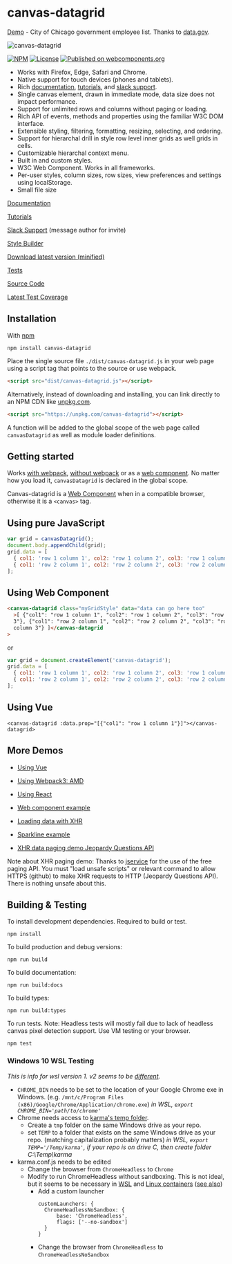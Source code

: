 # canvas-datagrid

[Demo](https://canvas-datagrid.js.org/demo.html) - City of Chicago government employee list. Thanks to [data.gov](https://www.data.gov/).

![canvas-datagrid](https://canvas-datagrid.js.org/images/datagrid1.png)

[![NPM](https://img.shields.io/npm/v/canvas-datagrid.svg)](https://www.npmjs.com/package/canvas-datagrid)
[![License](https://img.shields.io/badge/License-BSD%203--Clause-blue.svg)](https://opensource.org/licenses/BSD-3-Clause)
[![Published on webcomponents.org](https://img.shields.io/badge/webcomponents.org-published-blue.svg)](https://www.webcomponents.org/element/TonyGermaneri/canvas-datagrid)

- Works with Firefox, Edge, Safari and Chrome.
- Native support for touch devices (phones and tablets).
- Rich [documentation](https://canvas-datagrid.js.org/), [tutorials](https://canvas-datagrid.js.org/#tutorials), and [slack support](https://canvas-datagrid.slack.com/).
- Single canvas element, drawn in immediate mode, data size does not impact performance.
- Support for unlimited rows and columns without paging or loading.
- Rich API of events, methods and properties using the familiar W3C DOM interface.
- Extensible styling, filtering, formatting, resizing, selecting, and ordering.
- Support for hierarchal drill in style row level inner grids as well grids in cells.
- Customizable hierarchal context menu.
- Built in and custom styles.
- W3C Web Component. Works in all frameworks.
- Per-user styles, column sizes, row sizes, view preferences and settings using localStorage.
- Small file size

[Documentation](https://canvas-datagrid.js.org/)

[Tutorials](https://canvas-datagrid.js.org/#tutorials)

[Slack Support](https://canvas-datagrid.slack.com/) (message author for invite)

[Style Builder](https://canvas-datagrid.js.org/styleBuilder.html)

[Download latest version (minified)](https://canvas-datagrid.js.org/canvas-datagrid.js)

[Tests](https://canvas-datagrid.js.org/test/tests.html)

[Source Code](https://github.com/TonyGermaneri/canvas-datagrid)

[Latest Test Coverage](https://canvas-datagrid.js.org/build/report/lcov-report/index.html)

## Installation

With [npm](https://www.npmjs.com/package/canvas-datagrid)

```console
npm install canvas-datagrid
```

Place the single source file `./dist/canvas-datagrid.js` in your web page using a script tag that points to the source or use webpack.

```html
<script src="dist/canvas-datagrid.js"></script>
```

Alternatively, instead of downloading and installing, you can link directly to an NPM CDN like [unpkg.com](https://unpkg.com).

```html
<script src="https://unpkg.com/canvas-datagrid"></script>
```

A function will be added to the global scope of the web page called `canvasDatagrid` as well as module loader definitions.

## Getting started

Works [with webpack](https://canvas-datagrid.js.org/amdDemo.html), [without webpack](https://canvas-datagrid.js.org/demo.html) or as a [web component](https://canvas-datagrid.js.org/webcomponentDemo.html).
No matter how you load it, `canvasDatagrid` is declared in the global scope.

Canvas-datagrid is a [Web Component](https://www.webcomponents.org/element/TonyGermaneri/canvas-datagrid) when
in a compatible browser, otherwise it is a `<canvas>` tag.

## Using pure JavaScript

```js
var grid = canvasDatagrid();
document.body.appendChild(grid);
grid.data = [
  { col1: 'row 1 column 1', col2: 'row 1 column 2', col3: 'row 1 column 3' },
  { col1: 'row 2 column 1', col2: 'row 2 column 2', col3: 'row 2 column 3' },
];
```

## Using Web Component

<!--
```
<custom-element-demo>
  <template>
    <script src="https://canvas-datagrid.js.org/canvas-datagrid.debug.js"></script>
    <div style="height: 300px;"><next-code-block></next-code-block></div>
  </template>
</custom-element-demo>
```
-->

```html
<canvas-datagrid class="myGridStyle" data="data can go here too"
  >[ {"col1": "row 1 column 1", "col2": "row 1 column 2", "col3": "row 1 column
  3"}, {"col1": "row 2 column 1", "col2": "row 2 column 2", "col3": "row 2
  column 3"} ]</canvas-datagrid
>
```

or

```js
var grid = document.createElement('canvas-datagrid');
grid.data = [
  { col1: 'row 1 column 1', col2: 'row 1 column 2', col3: 'row 1 column 3' },
  { col1: 'row 2 column 1', col2: 'row 2 column 2', col3: 'row 2 column 3' },
];
```

## Using Vue

```vue
<canvas-datagrid :data.prop="[{"col1": "row 1 column 1"}]"></canvas-datagrid>
```

## More Demos

- [Using Vue](https://canvas-datagrid.js.org/vueExample.html)

- [Using Webpack3: AMD](https://canvas-datagrid.js.org/amdDemo.html)

- [Using React](https://canvas-datagrid.js.org/reactExample.html)

- [Web component example](https://canvas-datagrid.js.org/webcomponentDemo.html)

- [Loading data with XHR](https://canvas-datagrid.js.org/demo.html)

- [Sparkline example](https://canvas-datagrid.js.org/sparklineDemo.html)

- [XHR data paging demo Jeopardy Questions API](https://canvas-datagrid.js.org/xhrPagingDemo.html)

Note about XHR paging demo: Thanks to [jservice](http://jservice.io/) for the use of the free paging API. You must "load unsafe scripts" or relevant command to allow HTTPS (github) to make XHR requests to HTTP (Jeopardy Questions API). There is nothing unsafe about this.

## Building & Testing

To install development dependencies. Required to build or test.

    npm install

To build production and debug versions:

    npm run build

To build documentation:

    npm run build:docs

To build types:

    npm run build:types

To run tests. Note: Headless tests will mostly fail due to lack of headless canvas pixel detection support. Use VM testing or your browser.

    npm test

### Windows 10 WSL Testing
*This is info for wsl version 1. v2 seems to be [different](https://dev.to/davelsan/comment/nnf5).*

- `CHROME_BIN` needs to be set to the location of your Google Chrome exe in Windows. (e.g. `/mnt/c/Program Files (x86)/Google/Chrome/Application/chrome.exe`)
   *in WSL, `export CHROME_BIN='path/to/chrome'`*
- Chrome needs access to [karma's temp folder](https://stackoverflow.com/a/56204265/292067).
  - Create a `tmp` folder on the same Windows drive as your repo.
  - set `TEMP` to a folder that exists on the same Windows drive as your repo. (matching capitalization probably matters)
    *in WSL, `export TEMP='/Temp/karma'`, if your repo is on drive C, then create folder C:\Temp\karma*
- karma.conf.js needs to be edited
  - Change the browser from `ChromeHeadless` to `Chrome`
  - Modify to run ChromeHeadless without sandboxing. This is not ideal, but it seems to be necessary in [WSL](https://github.com/microsoft/WSL/issues/3282) and [Linux containers](https://docs.travis-ci.com/user/chrome#sandboxing) ([see also](https://github.com/karma-runner/karma-chrome-launcher/issues/158#issuecomment-339265457))
    - Add a custom launcher
      ```
      customLaunchers: {
        ChromeHeadlessNoSandbox: {
            base: 'ChromeHeadless',
            flags: ['--no-sandbox']
        }
      }
      ```
    - Change the browser from `ChromeHeadless` to `ChromeHeadlessNoSandbox`
